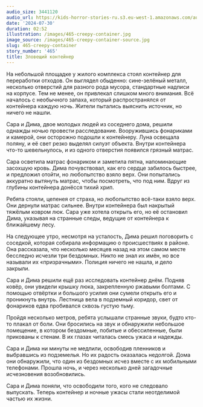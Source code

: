 ```yaml
---
audio_size: 3441120
audio_url: https://kids-horror-stories-ru.s3.eu-west-1.amazonaws.com/audio/465-creepy-container.mp3
date: '2024-07-30'
duration: 02:52
illustration: /images/465-creepy-container.jpg
image_source: /images/465-creepy-container-source.jpg
slug: 465-creepy-container
story_number: '465'
title: Зловещий контейнер
---
```


На небольшой площадке у жилого комплекса стоял контейнер для переработки отходов. Он выглядел обыденно: сине-зелёный металл, несколько отверстий для разного рода мусора, стандартные надписи на корпусе. Тем не менее, он привлекал слишком много внимания. Всё началось с необычного запаха, который распространялся от контейнера каждую ночь. Жители пытались выяснить источник, но ничего не нашли.

Сара и Дима, двое молодых людей из соседнего дома, решили однажды ночью провести расследование. Вооружившись фонариками и камерой, они осторожно подошли к контейнеру. Луна освещала поляну, и её свет резко выделял силуэт объекта. Внутри контейнера что-то шевельнулось, и из одного отверстия появился грязный матрас.

Сара осветила матрас фонариком и заметила пятна, напоминающие засохшую кровь. Дима почувствовал, как его сердце забилось быстрее, и предложил отойти, но любопытство взяло верх. Они попытались аккуратно вытянуть матрас, чтобы посмотреть, что под ним. Вдруг из глубины контейнера донёсся тихий хрип.

Ребята стояли, цепенея от страха, но любопытство всё-таки взяло верх. Они дернули матрас сильнее. Внутри контейнера был накрытый тяжёлым ковром люк. Сара уже хотела открыть его, но её остановил Дима, указывая на странные следы, ведущие от контейнера к ближайшему лесу.

На следующее утро, несмотря на усталость, Дима решил поговорить с соседкой, которая собирала информацию о происшествиях в районе. Она рассказала, что несколько месяцев назад на этом самом месте бесследно исчезли три бездомных. Никто не знал их имён, но все называли их «призрачными». Полиция ничего не нашла, и дело закрыли.

Сара и Дима решили ещё раз исследовать контейнер днём. Подняв ковёр, они увидели крышку люка, закрепленную ржавыми болтами. С помощью отвёртки и большого усилия они сумели открыть его и проникнуть внутрь. Лестница вела в подземный коридор, свет от фонариков едва пробивался сквозь густую тьму.

Пройдя несколько метров, ребята услышали странные звуки, будто кто-то плакал от боли. Они бросились на звук и обнаружили небольшое помещение, в котором бездомные, побитые и обессиленные, были прикованы к стенам. В их глазах читалась смесь ужаса и надежды.

Сара и Дима ни минуты не медлили, освободив пленников и выбравшись из подземелья. Но их радость оказалась недолгой. Дома они обнаружили, что один из бездомных исчез вместе с их мобильными телефонами. Прошла ночь, и через несколько дней загадочные исчезновения возобновились.

Сара и Дима поняли, что освободили того, кого не следовало выпускать. Теперь контейнер и ночные ужасы стали неотделимой частью их жизни.